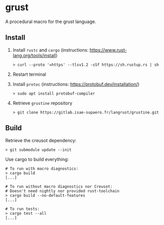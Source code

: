# grust

A procedural macro for the grust language.

## Install

1. Install `rustc` and `cargo` (instructions: https://www.rust-lang.org/tools/install)

    ```text
    > curl --proto '=https' --tlsv1.2 -sSf https://sh.rustup.rs | sh
    ```

2. Restart terminal
3. Install `protoc` (instructions: https://protobuf.dev/installation/)
    
    ```text
    > sudo apt install protobuf-compiler

4. Retrieve `grustine` repository

    ```text
    > git clone https://gitlab.isae-supaero.fr/langrust/grustine.git
    ```

## Build

Retrieve the creusot dependency:

```text
> git submodule update --init
```

Use cargo to build everything:

```text
# To run with macro diagnostics:
> cargo build
[...]

# To run without macro diagnostics nor Creusot:
# Doesn't need nightly nor provided rust-toolchain
> cargo build --no-default-features
[...]

# To run tests:
> cargo test --all
[...]
```

